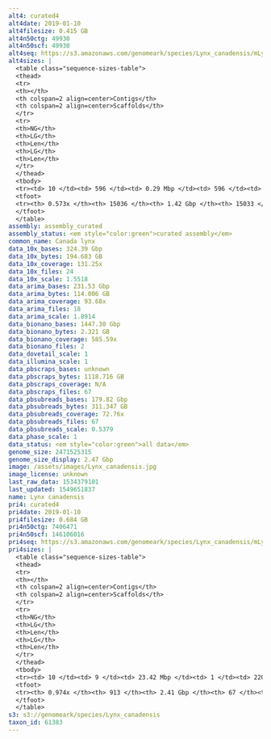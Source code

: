 ```yaml
---
alt4: curated4
alt4date: 2019-01-10
alt4filesize: 0.415 GB
alt4n50ctg: 49930
alt4n50scf: 49930
alt4seq: https://s3.amazonaws.com/genomeark/species/Lynx_canadensis/mLynCan4/assembly_curated/mLynCan4.alt.cur.20190110.fasta.gz
alt4sizes: |
  <table class="sequence-sizes-table">
  <thead>
  <tr>
  <th></th>
  <th colspan=2 align=center>Contigs</th>
  <th colspan=2 align=center>Scaffolds</th>
  </tr>
  <tr>
  <th>NG</th>
  <th>LG</th>
  <th>Len</th>
  <th>LG</th>
  <th>Len</th>
  </tr>
  </thead>
  <tbody>
  <tr><td> 10 </td><td> 596 </td><td> 0.29 Mbp </td><td> 596 </td><td> 0.29 Mbp </td></tr>  <tr><td> 20 </td><td> 1680 </td><td> 0.19 Mbp </td><td> 1680 </td><td> 0.19 Mbp </td></tr>  <tr><td> 30 </td><td> 3330 </td><td> 0.12 Mbp </td><td> 3330 </td><td> 0.12 Mbp </td></tr>  <tr><td> 40 </td><td> 5808 </td><td> 81.95 Kbp </td><td> 5807 </td><td> 81.96 Kbp </td></tr>  <tr style="background-color:#cccccc;"><td> 50 </td><td> 9673 </td><td> 49.93 Kbp </td><td> 9672 </td><td> 49.93 Kbp </td></tr>  <tr><td> 60 </td><td> - </td><td> - </td><td> - </td><td> - </td></tr>  <tr><td> 70 </td><td> - </td><td> - </td><td> - </td><td> - </td></tr>  <tr><td> 80 </td><td> - </td><td> - </td><td> - </td><td> - </td></tr>  <tr><td> 90 </td><td> - </td><td> - </td><td> - </td><td> - </td></tr>  <tr><td> 100 </td><td> - </td><td> - </td><td> - </td><td> - </td></tr>  </tbody>
  <tfoot>
  <tr><th> 0.573x </th><th> 15036 </th><th> 1.42 Gbp </th><th> 15033 </th><th> 1.42 Gbp </th></tr>
  </tfoot>
  </table>
assembly: assembly_curated
assembly_status: <em style="color:green">curated assembly</em>
common_name: Canada lynx
data_10x_bases: 324.39 Gbp
data_10x_bytes: 194.683 GB
data_10x_coverage: 131.25x
data_10x_files: 24
data_10x_scale: 1.5518
data_arima_bases: 231.53 Gbp
data_arima_bytes: 114.006 GB
data_arima_coverage: 93.68x
data_arima_files: 18
data_arima_scale: 1.8914
data_bionano_bases: 1447.30 Gbp
data_bionano_bytes: 2.321 GB
data_bionano_coverage: 585.59x
data_bionano_files: 2
data_dovetail_scale: 1
data_illumina_scale: 1
data_pbscraps_bases: unknown
data_pbscraps_bytes: 1118.716 GB
data_pbscraps_coverage: N/A
data_pbscraps_files: 67
data_pbsubreads_bases: 179.82 Gbp
data_pbsubreads_bytes: 311.347 GB
data_pbsubreads_coverage: 72.76x
data_pbsubreads_files: 67
data_pbsubreads_scale: 0.5379
data_phase_scale: 1
data_status: <em style="color:green">all data</em>
genome_size: 2471525315
genome_size_display: 2.47 Gbp
image: /assets/images/Lynx_canadensis.jpg
image_license: unknown
last_raw_data: 1534379101
last_updated: 1549651837
name: Lynx canadensis
pri4: curated4
pri4date: 2019-01-10
pri4filesize: 0.684 GB
pri4n50ctg: 7406471
pri4n50scf: 146106016
pri4seq: https://s3.amazonaws.com/genomeark/species/Lynx_canadensis/mLynCan4/assembly_curated/mLynCan4.pri.cur.20190110.fasta.gz
pri4sizes: |
  <table class="sequence-sizes-table">
  <thead>
  <tr>
  <th></th>
  <th colspan=2 align=center>Contigs</th>
  <th colspan=2 align=center>Scaffolds</th>
  </tr>
  <tr>
  <th>NG</th>
  <th>LG</th>
  <th>Len</th>
  <th>LG</th>
  <th>Len</th>
  </tr>
  </thead>
  <tbody>
  <tr><td> 10 </td><td> 9 </td><td> 23.42 Mbp </td><td> 1 </td><td> 220.95 Mbp </td></tr>  <tr><td> 20 </td><td> 23 </td><td> 15.13 Mbp </td><td> 2 </td><td> 205.98 Mbp </td></tr>  <tr><td> 30 </td><td> 42 </td><td> 11.74 Mbp </td><td> 3 </td><td> 168.99 Mbp </td></tr>  <tr><td> 40 </td><td> 66 </td><td> 9.13 Mbp </td><td> 4 </td><td> 158.93 Mbp </td></tr>  <tr style="background-color:#cccccc;"><td> 50 </td><td> 97 </td><td style="background-color:#88ff88;"> 7.41 Mbp </td><td> 6 </td><td style="background-color:#88ff88;"> 146.11 Mbp </td></tr>  <tr><td> 60 </td><td> 135 </td><td> 5.67 Mbp </td><td> 8 </td><td> 139.83 Mbp </td></tr>  <tr><td> 70 </td><td> 187 </td><td> 3.86 Mbp </td><td> 10 </td><td> 115.72 Mbp </td></tr>  <tr><td> 80 </td><td> 269 </td><td> 2.38 Mbp </td><td> 12 </td><td> 93.45 Mbp </td></tr>  <tr><td> 90 </td><td> 419 </td><td> 1.10 Mbp </td><td> 15 </td><td> 69.07 Mbp </td></tr>  <tr><td> 100 </td><td> - </td><td> - </td><td> - </td><td> - </td></tr>  </tbody>
  <tfoot>
  <tr><th> 0.974x </th><th> 913 </th><th> 2.41 Gbp </th><th> 67 </th><th> 2.41 Gbp </th></tr>
  </tfoot>
  </table>
s3: s3://genomeark/species/Lynx_canadensis
taxon_id: 61383
---
```

